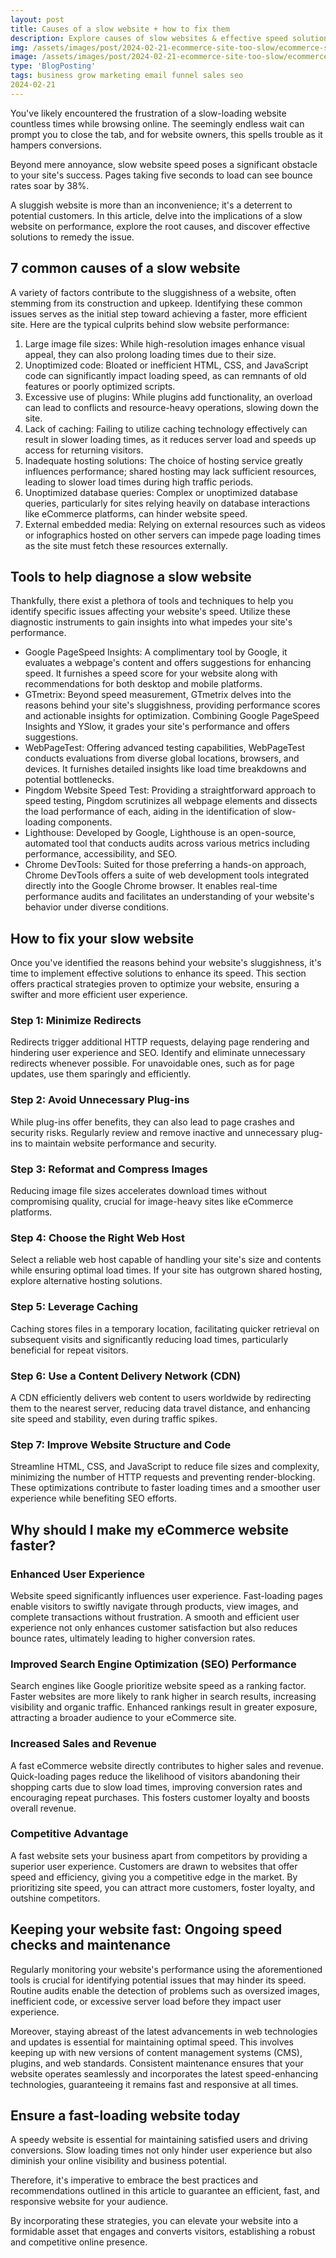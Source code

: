 ```yaml
---
layout: post
title: Causes of a slow website + how to fix them
description: Explore causes of slow websites & effective speed solutions. Optimize site performance for enhanced user experience.
img: /assets/images/post/2024-02-21-ecommerce-site-too-slow/ecommerce-site-too-slow.jpg
image: /assets/images/post/2024-02-21-ecommerce-site-too-slow/ecommerce-site-too-slow.jpg
type: 'BlogPosting'
tags: business grow marketing email funnel sales seo
2024-02-21 
---
```


You've likely encountered the frustration of a slow-loading website countless times while browsing online. The seemingly endless wait can prompt you to close the tab, and for website owners, this spells trouble as it hampers conversions.

Beyond mere annoyance, slow website speed poses a significant obstacle to your site's success. Pages taking five seconds to load can see bounce rates soar by 38%.

A sluggish website is more than an inconvenience; it's a deterrent to potential customers. In this article, delve into the implications of a slow website on performance, explore the root causes, and discover effective solutions to remedy the issue.

## 7 common causes of a slow website 
A variety of factors contribute to the sluggishness of a website, often stemming from its construction and upkeep. Identifying these common issues serves as the initial step toward achieving a faster, more efficient site. Here are the typical culprits behind slow website performance:

1. Large image file sizes: While high-resolution images enhance visual appeal, they can also prolong loading times due to their size.
2. Unoptimized code: Bloated or inefficient HTML, CSS, and JavaScript code can significantly impact loading speed, as can remnants of old features or poorly optimized scripts.
3. Excessive use of plugins: While plugins add functionality, an overload can lead to conflicts and resource-heavy operations, slowing down the site.
4. Lack of caching: Failing to utilize caching technology effectively can result in slower loading times, as it reduces server load and speeds up access for returning visitors.
5. Inadequate hosting solutions: The choice of hosting service greatly influences performance; shared hosting may lack sufficient resources, leading to slower load times during high traffic periods.
6. Unoptimized database queries: Complex or unoptimized database queries, particularly for sites relying heavily on database interactions like eCommerce platforms, can hinder website speed.
7. External embedded media: Relying on external resources such as videos or infographics hosted on other servers can impede page loading times as the site must fetch these resources externally.

## Tools to help diagnose a slow website 
Thankfully, there exist a plethora of tools and techniques to help you identify specific issues affecting your website's speed. Utilize these diagnostic instruments to gain insights into what impedes your site's performance.

- Google PageSpeed Insights: A complimentary tool by Google, it evaluates a webpage's content and offers suggestions for enhancing speed. It furnishes a speed score for your website along with recommendations for both desktop and mobile platforms.
- GTmetrix: Beyond speed measurement, GTmetrix delves into the reasons behind your site's sluggishness, providing performance scores and actionable insights for optimization. Combining Google PageSpeed Insights and YSlow, it grades your site's performance and offers suggestions.
- WebPageTest: Offering advanced testing capabilities, WebPageTest conducts evaluations from diverse global locations, browsers, and devices. It furnishes detailed insights like load time breakdowns and potential bottlenecks.
- Pingdom Website Speed Test: Providing a straightforward approach to speed testing, Pingdom scrutinizes all webpage elements and dissects the load performance of each, aiding in the identification of slow-loading components.
- Lighthouse: Developed by Google, Lighthouse is an open-source, automated tool that conducts audits across various metrics including performance, accessibility, and SEO.
- Chrome DevTools: Suited for those preferring a hands-on approach, Chrome DevTools offers a suite of web development tools integrated directly into the Google Chrome browser. It enables real-time performance audits and facilitates an understanding of your website's behavior under diverse conditions.

## How to fix your slow website 
Once you've identified the reasons behind your website's sluggishness, it's time to implement effective solutions to enhance its speed. This section offers practical strategies proven to optimize your website, ensuring a swifter and more efficient user experience.

### Step 1: Minimize Redirects
Redirects trigger additional HTTP requests, delaying page rendering and hindering user experience and SEO. Identify and eliminate unnecessary redirects whenever possible. For unavoidable ones, such as for page updates, use them sparingly and efficiently.

### Step 2: Avoid Unnecessary Plug-ins
While plug-ins offer benefits, they can also lead to page crashes and security risks. Regularly review and remove inactive and unnecessary plug-ins to maintain website performance and security.

### Step 3: Reformat and Compress Images
Reducing image file sizes accelerates download times without compromising quality, crucial for image-heavy sites like eCommerce platforms.

### Step 4: Choose the Right Web Host
Select a reliable web host capable of handling your site's size and contents while ensuring optimal load times. If your site has outgrown shared hosting, explore alternative hosting solutions.

### Step 5: Leverage Caching
Caching stores files in a temporary location, facilitating quicker retrieval on subsequent visits and significantly reducing load times, particularly beneficial for repeat visitors.

### Step 6: Use a Content Delivery Network (CDN)
A CDN efficiently delivers web content to users worldwide by redirecting them to the nearest server, reducing data travel distance, and enhancing site speed and stability, even during traffic spikes.

### Step 7: Improve Website Structure and Code
Streamline HTML, CSS, and JavaScript to reduce file sizes and complexity, minimizing the number of HTTP requests and preventing render-blocking. These optimizations contribute to faster loading times and a smoother user experience while benefiting SEO efforts.

## Why should I make my eCommerce website faster? 
### Enhanced User Experience
Website speed significantly influences user experience. Fast-loading pages enable visitors to swiftly navigate through products, view images, and complete transactions without frustration. A smooth and efficient user experience not only enhances customer satisfaction but also reduces bounce rates, ultimately leading to higher conversion rates.

### Improved Search Engine Optimization (SEO) Performance
Search engines like Google prioritize website speed as a ranking factor. Faster websites are more likely to rank higher in search results, increasing visibility and organic traffic. Enhanced rankings result in greater exposure, attracting a broader audience to your eCommerce site.

### Increased Sales and Revenue
A fast eCommerce website directly contributes to higher sales and revenue. Quick-loading pages reduce the likelihood of visitors abandoning their shopping carts due to slow load times, improving conversion rates and encouraging repeat purchases. This fosters customer loyalty and boosts overall revenue.

### Competitive Advantage
A fast website sets your business apart from competitors by providing a superior user experience. Customers are drawn to websites that offer speed and efficiency, giving you a competitive edge in the market. By prioritizing site speed, you can attract more customers, foster loyalty, and outshine competitors.

## Keeping your website fast: Ongoing speed checks and maintenance
Regularly monitoring your website's performance using the aforementioned tools is crucial for identifying potential issues that may hinder its speed. Routine audits enable the detection of problems such as oversized images, inefficient code, or excessive server load before they impact user experience.

Moreover, staying abreast of the latest advancements in web technologies and updates is essential for maintaining optimal speed. This involves keeping up with new versions of content management systems (CMS), plugins, and web standards. Consistent maintenance ensures that your website operates seamlessly and incorporates the latest speed-enhancing technologies, guaranteeing it remains fast and responsive at all times.

## Ensure a fast-loading website today 
A speedy website is essential for maintaining satisfied users and driving conversions. Slow loading times not only hinder user experience but also diminish your online visibility and business potential. 

Therefore, it's imperative to embrace the best practices and recommendations outlined in this article to guarantee an efficient, fast, and responsive website for your audience. 

By incorporating these strategies, you can elevate your website into a formidable asset that engages and converts visitors, establishing a robust and competitive online presence.
